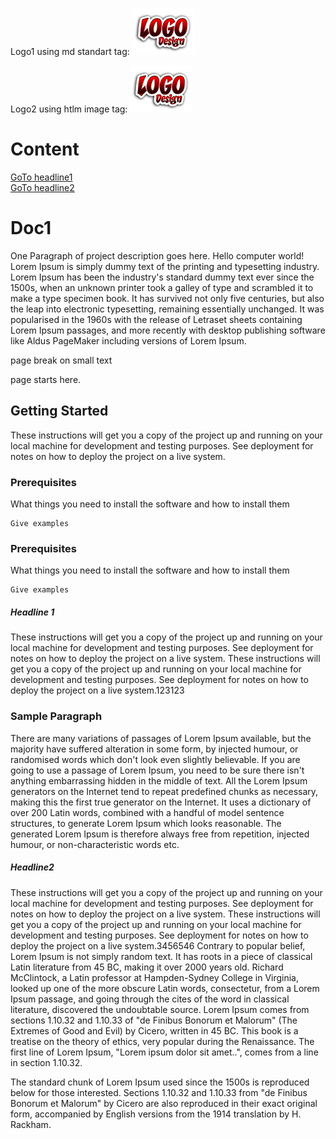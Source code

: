Logo1 using md standart tag: 
![](custom_logo_design_fhirma-1.jpg)

Logo2 using htlm image tag: 
<img src= 'custom_logo_design_fhirma-1.jpg'></img>


# Content

<a href="#example1">GoTo headline1</a>
<br/>
<a href="#example2">GoTo headline2</a>


<div class="page-break"></div>

# Doc1

One Paragraph of project description goes here. Hello computer world!
Lorem Ipsum is simply dummy text of the printing and typesetting industry. Lorem Ipsum has been the industry's standard dummy text ever since the 1500s, when an unknown printer took a galley of type and scrambled it to make a type specimen book. It has survived not only five centuries, but also the leap into electronic typesetting, remaining essentially unchanged. It was popularised in the 1960s with the release of Letraset sheets containing Lorem Ipsum passages, and more recently with desktop publishing software like Aldus PageMaker including versions of Lorem Ipsum.

page break on small text
<div class="page-break"></div>
page starts here.

## Getting Started

These instructions will get you a copy of the project up and running on your local machine for development and testing purposes. See deployment for notes on how to deploy the project on a live system.

### Prerequisites

What things you need to install the software and how to install them

```
Give examples
```

### Prerequisites

What things you need to install the software and how to install them

```
Give examples
```

<h5><a id="example1"></a>Headline 1</h5>
These instructions will get you a copy of the project up and running on your local machine for development and testing purposes. See deployment for notes on how to deploy the project on a live system.
These instructions will get you a copy of the project up and running on your local machine for development and testing purposes. See deployment for notes on how to deploy the project on a live system.123123


### Sample Paragraph

There are many variations of passages of Lorem Ipsum available, but the majority have suffered alteration in some form, by injected humour, or randomised words which don't look even slightly believable. If you are going to use a passage of Lorem Ipsum, you need to be sure there isn't anything embarrassing hidden in the middle of text. All the Lorem Ipsum generators on the Internet tend to repeat predefined chunks as necessary, making this the first true generator on the Internet. It uses a dictionary of over 200 Latin words, combined with a handful of model sentence structures, to generate Lorem Ipsum which looks reasonable. The generated Lorem Ipsum is therefore always free from repetition, injected humour, or non-characteristic words etc.

<div class="page-break"></div>

<h5><a id="example2"></a>Headline2</h5>
These instructions will get you a copy of the project up and running on your local machine for development and testing purposes. See deployment for notes on how to deploy the project on a live system.
These instructions will get you a copy of the project up and running on your local machine for development and testing purposes. See deployment for notes on how to deploy the project on a live system.3456546
Contrary to popular belief, Lorem Ipsum is not simply random text. It has roots in a piece of classical Latin literature from 45 BC, making it over 2000 years old. Richard McClintock, a Latin professor at Hampden-Sydney College in Virginia, looked up one of the more obscure Latin words, consectetur, from a Lorem Ipsum passage, and going through the cites of the word in classical literature, discovered the undoubtable source. Lorem Ipsum comes from sections 1.10.32 and 1.10.33 of "de Finibus Bonorum et Malorum" (The Extremes of Good and Evil) by Cicero, written in 45 BC. This book is a treatise on the theory of ethics, very popular during the Renaissance. The first line of Lorem Ipsum, "Lorem ipsum dolor sit amet..", comes from a line in section 1.10.32.

The standard chunk of Lorem Ipsum used since the 1500s is reproduced below for those interested. Sections 1.10.32 and 1.10.33 from "de Finibus Bonorum et Malorum" by Cicero are also reproduced in their exact original form, accompanied by English versions from the 1914 translation by H. Rackham.